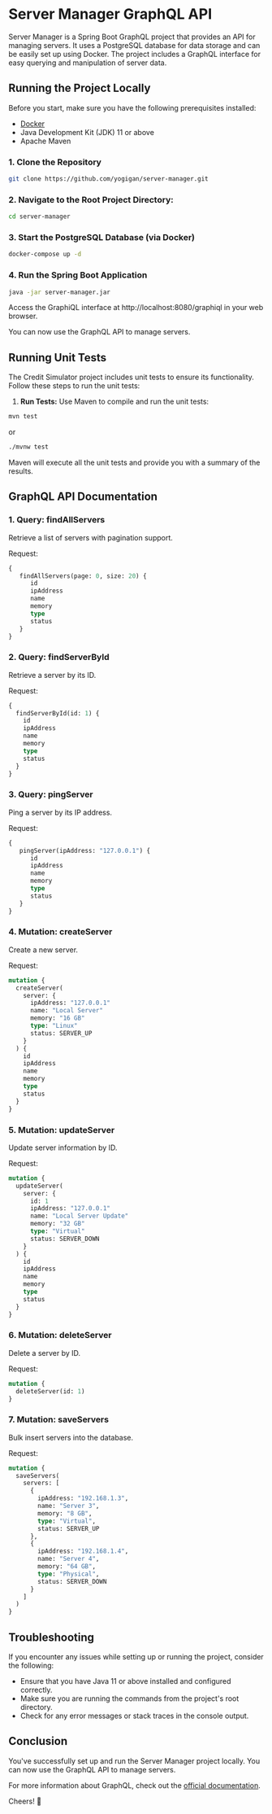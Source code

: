 # Server Manager GraphQL API

Server Manager is a Spring Boot GraphQL project that provides an API for managing servers. It uses a PostgreSQL database for data storage and can be easily set up using Docker. The project includes a GraphQL interface for easy querying and manipulation of server data.

## Running the Project Locally

Before you start, make sure you have the following prerequisites installed:

- [Docker](https://www.docker.com/get-started)
- Java Development Kit (JDK) 11 or above
- Apache Maven

### 1. Clone the Repository

```bash
git clone https://github.com/yogigan/server-manager.git
```
### 2. Navigate to the Root Project Directory:
    
```bash
cd server-manager
```

### 3. Start the PostgreSQL Database (via Docker)

```bash
docker-compose up -d
```

### 4. Run the Spring Boot Application

```bash
java -jar server-manager.jar
```

Access the GraphiQL interface at http://localhost:8080/graphiql in your web browser.

You can now use the GraphQL API to manage servers.

## Running Unit Tests

The Credit Simulator project includes unit tests to ensure its functionality. Follow these steps to run the unit tests:

1. **Run Tests:**
   Use Maven to compile and run the unit tests:

```sh
mvn test
```
or
```sh
./mvnw test
```
Maven will execute all the unit tests and provide you with a summary of the results.

## GraphQL API Documentation

### 1. Query: findAllServers
Retrieve a list of servers with pagination support.

Request:
```graphql
{
   findAllServers(page: 0, size: 20) {
      id
      ipAddress
      name
      memory
      type
      status
   }
}
```

### 2. Query: findServerById
Retrieve a server by its ID.

Request:
```graphql
{
  findServerById(id: 1) {
    id
    ipAddress
    name
    memory
    type
    status
  }
}
```

### 3. Query: pingServer
Ping a server by its IP address.

Request:
```graphql
{
   pingServer(ipAddress: "127.0.0.1") {
      id
      ipAddress
      name
      memory
      type
      status
   }
}
```

### 4. Mutation: createServer
Create a new server.

Request:
```graphql
mutation {
  createServer(
    server: {
      ipAddress: "127.0.0.1"
      name: "Local Server"
      memory: "16 GB"
      type: "Linux"
      status: SERVER_UP
    }
  ) {
    id
    ipAddress
    name
    memory
    type
    status
  }
}
```

### 5. Mutation: updateServer
Update server information by ID.

Request:

```graphql
mutation {
  updateServer(
    server: {
      id: 1
      ipAddress: "127.0.0.1"
      name: "Local Server Update"
      memory: "32 GB"
      type: "Virtual"
      status: SERVER_DOWN
    }
  ) {
    id
    ipAddress
    name
    memory
    type
    status
  }
}
```

### 6. Mutation: deleteServer
Delete a server by ID.

Request:
```graphql
mutation {
  deleteServer(id: 1)
}
```

### 7. Mutation: saveServers
Bulk insert servers into the database.

Request:
```graphql
mutation {
  saveServers(
    servers: [
      {
        ipAddress: "192.168.1.3",
        name: "Server 3",
        memory: "8 GB",
        type: "Virtual",
        status: SERVER_UP
      },
      {
        ipAddress: "192.168.1.4",
        name: "Server 4",
        memory: "64 GB",
        type: "Physical",
        status: SERVER_DOWN
      }
    ]
  )
}
```


## Troubleshooting

If you encounter any issues while setting up or running the project, consider the following:

- Ensure that you have Java 11 or above installed and configured correctly.
- Make sure you are running the commands from the project's root directory.
- Check for any error messages or stack traces in the console output.

## Conclusion

You've successfully set up and run the Server Manager project locally. You can now use the GraphQL API to manage servers.

For more information about GraphQL, check out the [official documentation](https://graphql.org/).

Cheers! 🚀
